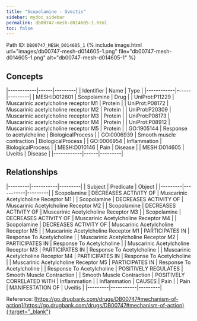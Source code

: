 ```yaml
---
title: "Scopolamine - Uveitis"
sidebar: mydoc_sidebar
permalink: db00747-mesh-d014605-1.html
toc: false 
---
```



Path ID: `DB00747_MESH_D014605_1`
{% include image.html url="images/db00747-mesh-d014605-1.png" file="db00747-mesh-d014605-1.png" alt="db00747-mesh-d014605-1" %}

## Concepts

|------------|------|---------|
| Identifier | Name | Type    |
|------------|------|---------|
| MESH:D012601 | Scopolamine | Drug |
| UniProt:P11229 | Muscarinic acetylcholine receptor M1 | Protein |
| UniProt:P08172 | Muscarinic acetylcholine receptor M2 | Protein |
| UniProt:P20309 | Muscarinic acetylcholine receptor M3 | Protein |
| UniProt:P08173 | Muscarinic acetylcholine receptor M4 | Protein |
| UniProt:P08912 | Muscarinic acetylcholine receptor M5 | Protein |
| GO:1905144 | Response to acetylcholine | BiologicalProcess |
| GO:0006939 | Smooth muscle contraction | BiologicalProcess |
| GO:0006954 | Inflammation | BiologicalProcess |
| MESH:D010146 | Pain | Disease |
| MESH:D014605 | Uveitis | Disease |
|------------|------|---------|

## Relationships

|---------|-----------|---------|
| Subject | Predicate | Object  |
|---------|-----------|---------|
| Scopolamine | DECREASES ACTIVITY OF | Muscarinic Acetylcholine Receptor M1 |
| Scopolamine | DECREASES ACTIVITY OF | Muscarinic Acetylcholine Receptor M2 |
| Scopolamine | DECREASES ACTIVITY OF | Muscarinic Acetylcholine Receptor M3 |
| Scopolamine | DECREASES ACTIVITY OF | Muscarinic Acetylcholine Receptor M4 |
| Scopolamine | DECREASES ACTIVITY OF | Muscarinic Acetylcholine Receptor M5 |
| Muscarinic Acetylcholine Receptor M1 | PARTICIPATES IN | Response To Acetylcholine |
| Muscarinic Acetylcholine Receptor M2 | PARTICIPATES IN | Response To Acetylcholine |
| Muscarinic Acetylcholine Receptor M3 | PARTICIPATES IN | Response To Acetylcholine |
| Muscarinic Acetylcholine Receptor M4 | PARTICIPATES IN | Response To Acetylcholine |
| Muscarinic Acetylcholine Receptor M5 | PARTICIPATES IN | Response To Acetylcholine |
| Response To Acetylcholine | POSITIVELY REGULATES | Smooth Muscle Contraction |
| Smooth Muscle Contraction | POSITIVELY CORRELATED WITH | Inflammation |
| Inflammation | CAUSES | Pain |
| Pain | MANIFESTATION OF | Uveitis |
|---------|-----------|---------|

Reference: [https://go.drugbank.com/drugs/DB00747#mechanism-of-action](https://go.drugbank.com/drugs/DB00747#mechanism-of-action){:target="_blank"}